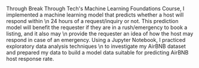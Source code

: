 Through Break Through Tech's Machine Learning Foundations Course, I implemented a machine learning model that predicts whether a host will respond within \n
24 hours of a request/inquiry or not. This prediction model will benefit the requester if they are in a rush/emergency to book a listing, and it also may \n
provide the requester an idea of how the host may respond in case of an emergency. Using a Jupyter Notebook, I practiced exploratory data analysis techniques \n
to investigate my AirBNB dataset and prepared my data to build a model data suitable for predicting AirBNB host response rate. 
